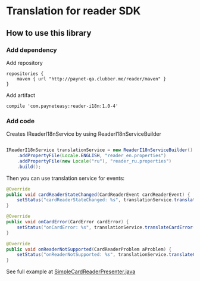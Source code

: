# Translation for reader SDK

## How to use this library

### Add dependency

Add repository

```
repositories {
    maven { url "http://paynet-qa.clubber.me/reader/maven" }
}
```

Add artifact
```
compile 'com.payneteasy:reader-i18n:1.0-4'
```

### Add code

Creates IReaderI18nService by using ReaderI18nServiceBuilder
```java

IReaderI18nService translationService = new ReaderI18nServiceBuilder()
    .addPropertyFile(Locale.ENGLISH, "reader_en.properties")
    .addPropertyFile(new Locale("ru"), "reader_ru.properties")
    .build();
```

Then you can use translation service for events:

```java
@Override
public void cardReaderStateChanged(CardReaderEvent cardReaderEvent) {
    setStatus("cardReaderStateChanged: %s", translationService.translateReaderEvent(defaultLocale, cardReaderEvent));
}

@Override
public void onCardError(CardError cardError) {
    setStatus("onCardError: %s", translationService.translateCardError(defaultLocale, cardError));
}

@Override
public void onReaderNotSupported(CardReaderProblem aProblem) {
    setStatus("onReaderNotSupported: %s", translationService.translateCardReaderProblem(defaultLocale, aProblem));
}
```

See full example at [SimpleCardReaderPresenter.java](https://github.com/payneteasy/reader-example-gradle/blob/06f8a706438db254249311be759ea1b868b2e194/app/src/main/java/com/payneteasy/example/SimpleCardReaderPresenter.java#L33)

